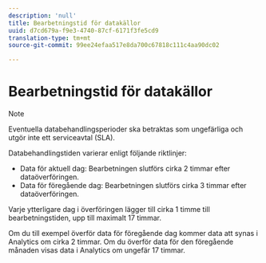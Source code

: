 ```yaml
---
description: 'null'
title: Bearbetningstid för datakällor
uuid: d7cd679a-f9e3-4740-87cf-6171f3fe5cd9
translation-type: tm+mt
source-git-commit: 99ee24efaa517e8da700c67818c111c4aa90dc02

---
```



# Bearbetningstid för datakällor

>[!Note]
>Eventuella databehandlingsperioder ska betraktas som ungefärliga och utgör inte ett serviceavtal (SLA).

Databehandlingstiden varierar enligt följande riktlinjer:

* Data för aktuell dag: Bearbetningen slutförs cirka 2 timmar efter dataöverföringen.
* Data för föregående dag: Bearbetningen slutförs cirka 3 timmar efter dataöverföringen.

Varje ytterligare dag i överföringen lägger till cirka 1 timme till bearbetningstiden, upp till maximalt 17 timmar.

Om du till exempel överför data för föregående dag kommer data att synas i Analytics om cirka 2 timmar. Om du överför data för den föregående månaden visas data i Analytics om ungefär 17 timmar.
